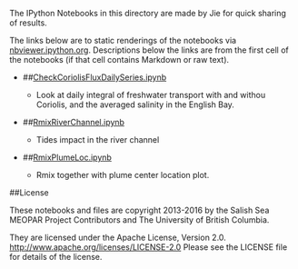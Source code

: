 The IPython Notebooks in this directory are made by Jie for
quick sharing of results.

The links below are to static renderings of the notebooks via
[nbviewer.ipython.org](http://nbviewer.ipython.org/).
Descriptions below the links are from the first cell of the notebooks
(if that cell contains Markdown or raw text).

* ##[CheckCoriolisFluxDailySeries.ipynb](http://nbviewer.ipython.org/urls/bitbucket.org/salishsea/analysis-jie/raw/tip/jie/paper/CheckCoriolisFluxDailySeries.ipynb)  
    
    * Look at daily integral of freshwater transport with and withou Coriolis, and the averaged salinity in the English Bay.  

* ##[RmixRiverChannel.ipynb](http://nbviewer.ipython.org/urls/bitbucket.org/salishsea/analysis-jie/raw/tip/jie/paper/RmixRiverChannel.ipynb)  
    
    * Tides impact in the river channel  

* ##[RmixPlumeLoc.ipynb](http://nbviewer.ipython.org/urls/bitbucket.org/salishsea/analysis-jie/raw/tip/jie/paper/RmixPlumeLoc.ipynb)  
    
    * Rmix together with plume center location plot.  


##License

These notebooks and files are copyright 2013-2016
by the Salish Sea MEOPAR Project Contributors
and The University of British Columbia.

They are licensed under the Apache License, Version 2.0.
http://www.apache.org/licenses/LICENSE-2.0
Please see the LICENSE file for details of the license.
